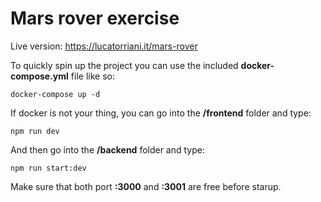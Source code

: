 # Mars rover exercise

Live version: https://lucatorriani.it/mars-rover

To quickly spin up the project you can use the included **docker-compose.yml** file like so:

```
docker-compose up -d
```

If docker is not your thing, you can go into the **/frontend** folder and type:

```
npm run dev
```

And then go into the **/backend** folder and type:

```
npm run start:dev
```

Make sure that both port **:3000** and **:3001** are free before starup.
